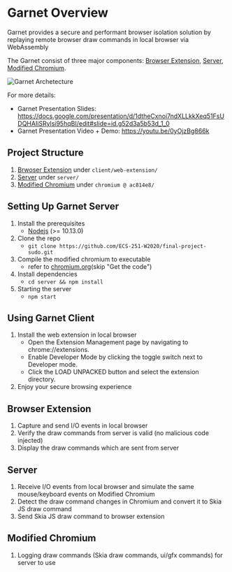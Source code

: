 # Garnet Overview

Garnet provides a secure and performant browser isolation solution by replaying remote browser draw commands in local browser via WebAssembly 

The Garnet consist of three major components: [Browser Extension](#browser-extension), [Server](#server), [Modified Chromium](#modified-chromium).

![Garnet Archetecture](https://github.com/ECS-251-W2020/final-project-sudo/blob/update-readme/garnet-architecture.png)

For more details:
- Garnet Presentation Slides: https://docs.google.com/presentation/d/1dtheCxnoi7ndXLLkkXeq51FsUDQHAIiSRylsi95hqBI/edit#slide=id.g52d3a5b53d_1_0
- Garnet Presentation Video + Demo: https://youtu.be/0yOjzBg866k

## Project Structure
1. [Brwoser Extension](https://github.com/ECS-251-W2020/final-project-sudo/tree/master/client/web-extension) under `client/web-extension/`
2. [Server](https://github.com/ECS-251-W2020/final-project-sudo/tree/master/server) under `server/`
3. [Modified Chromium](https://github.com/ECS-251-W2020/chromium/tree/ac814e85cb870a6b569e184c7a60a70ff3cb19f9) under `chromium @ ac814e8/`

## Setting Up Garnet Server
1. Install the prerequisites
    - [Nodejs](https://nodejs.org) (>= 10.13.0)
2. Clone the repo
    - `git clone https://github.com/ECS-251-W2020/final-project-sudo.git`
3. Compile the modified chromium to executable
    - refer to [chromium.org](https://chromium.googlesource.com/chromium/src/+/master/docs/linux/build_instructions.md)(skip "Get the code")
 4. Install dependencies
    - `cd server && npm install`
 5. Starting the server
    - `npm start`
  
## Using Garnet Client
1. Install the web extension in local browser
    - Open the Extension Management page by navigating to chrome://extensions.
    - Enable Developer Mode by clicking the toggle switch next to Developer mode.
    - Click the LOAD UNPACKED button and select the extension directory.
2. Enjoy your secure browsing experience

## Browser Extension
1. Capture and send I/O events in local browser
2. Verify the draw commands from server is valid (no malicious code injected)
3. Display the draw commands which are sent from server

## Server
1. Receive I/O events from local browser and simulate the same mouse/keyboard events on Modified Chromium
2. Detect the draw command changes in Chromium and convert it to Skia JS draw command
3. Send Skia JS draw command to browser extension

## Modified Chromium
1. Logging draw commands (Skia draw commands, ui/gfx commands) for server to use
